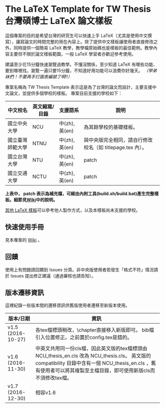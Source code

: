 # The LaTeX Template for TW Thesis 台灣碩博士 LaTeX 論文樣板

這個專案的目的是希望台灣的研究生可以快速上手 LaTeX（尤其是使用中文撰寫），讓寫論文的時間完整的用在內容上。除了提供中文樣板讓使用者直接修改之外，同時提供一個簡易 LaTeX 教學，教學檔原始碼也是樣板的最佳範例。教學內容主要但不限於論文樣板範圍，一般 LaTeX 學習者亦歡迎參考使用。

建議至少花15分鐘快速瀏覽過教學。不懂沒關係，至少知道 LaTeX 有哪些功能、要到哪裡找。瀏覽一遍只要15分鐘，不知道好用功能可以浪費你好幾天。
*（學弟妹們！不要再手打圖表編號了啊!!）*

專案名稱為 TW Thesis Template 表示這是為了台灣的論文而設計，主要支援中文論文，並提供多個學校的樣板。
專案目前支援的學校如下：

|   中文校名     | 英文縮寫/目錄 | 支援語系 | 說明 |
| ------------- | ------------- | ------- | ------------- |
| 國立中央大學          | NCU    | 中(zh), 英(en) | 為其餘學校的基礎樣板。
| 國立臺灣師範大學      | NTNU   | 中(zh), 英(en) | 與中央版完全相同，請自行修改校名（如 titlepage.tex 內）。
| 國立台灣大學          |  NTU   | 中(zh), 英(en) | patch
| 國立交通大學          | NCTU   | 中(zh), 英(en) | patch

**上表中， patch 表示為補充檔，可經由內附工具(build.sh/build.bat)產生完整樣板。細節見[Wiki](https://github.com/sppmg/TW_Thesis_Template/wiki/%E5%88%9D%E7%B4%9A%E6%89%8B%E5%86%8A#patch-%E7%89%88%E6%A8%A3%E6%9D%BF%E4%BD%BF%E7%94%A8%E8%AA%AA%E6%98%8E)中的說明。**

[其他 LaTeX 樣板](https://github.com/sppmg/TW_Thesis_Template/wiki/%E5%90%8C%E5%A5%BD%E9%80%A3%E7%B5%90)可以參考他人製作方式，以及本樣板尚未支援的學校。

## 快速使用手冊
見本專案的 [Wiki](https://github.com/sppmg/TW_Thesis_Template/wiki) 。

## 回饋
使用上有問題請回饋到 Issues 分頁。非中央版使用者若發生「格式不符」情況請於 Issues 提出修正建議（通過審核也請告知）。

## 版本遷移資訊
這裡紀錄一些版本間的遷移資訊供舊版使用者遷移至新版本使用。

| 版本/日期     | 資訊 |
| ------------- | ------------- |
| v1.5 (2016-10-27)    | 各tex檔標頭稍改，\\chapter直接移入新版即可。 bib檔引入位置修正。之前置於config.tex是錯的。 |
| v1.6 (2016-11-30)    | 中英文共用同一份cls檔，因此英文版的tex檔標頭由NCU_thesis_en.cls 改為 NCU_thesis.cls。 英文版的compatibility 目錄中含有一個 NCU_thesis_en.cls ，舊有使用者可以將其複製至主檔目錄，即可使用新版cls而不須修改tex檔。|
| v1.7 (2016-12-30)    | 相容v1.6 |



